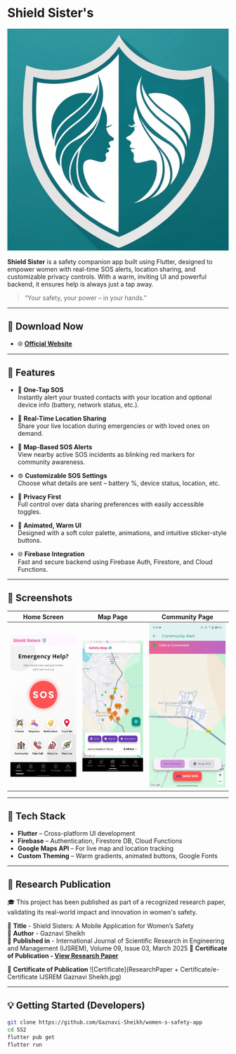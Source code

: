 # Shield Sister's 

![Shield Sister Banner](Screenshots/Logo.png) 

**Shield Sister** is a safety companion app built using Flutter, designed to empower women with real-time SOS alerts, location sharing, and customizable privacy controls. With a warm, inviting UI and powerful backend, it ensures help is always just a tap away.

> “Your safety, your power – in your hands.”

---

## 📱 Download Now

- 🌐 **[Official Website](https://shieldsister.vercel.app/)**

---

## 🔧 Features

- 🚨 **One-Tap SOS**  
  Instantly alert your trusted contacts with your location and optional device info (battery, network status, etc.).

- 📍 **Real-Time Location Sharing**  
  Share your live location during emergencies or with loved ones on demand.

- 🛑 **Map-Based SOS Alerts**  
  View nearby active SOS incidents as blinking red markers for community awareness.

- ⚙️ **Customizable SOS Settings**  
  Choose what details are sent – battery %, device status, location, etc.

- 🔐 **Privacy First**  
  Full control over data sharing preferences with easily accessible toggles.

- 🎨 **Animated, Warm UI**  
  Designed with a soft color palette, animations, and intuitive sticker-style buttons.

- 🌐 **Firebase Integration**  
  Fast and secure backend using Firebase Auth, Firestore, and Cloud Functions.

---

## 📸 Screenshots

| Home Screen | Map Page | Community Page |
|------------|------------|----------------|
| ![Home](Screenshots/Homepage.jpg) | ![Map](Screenshots/Map.jpg) | ![Community](Screenshots/CommunityP.jpg) |

---

## 🚀 Tech Stack

- **Flutter** – Cross-platform UI development
- **Firebase** – Authentication, Firestore DB, Cloud Functions
- **Google Maps API** – For live map and location tracking
- **Custom Theming** – Warm gradients, animated buttons, Google Fonts

---

## 🏅 Research Publication
🎓 This project has been published as part of a recognized research paper, validating its real-world impact and innovation in women's safety.

📄 **Title** - Shield Sisters: A Mobile Application for Women’s Safety  
📝 **Author** - Gaznavi Sheikh  
🏢 **Published in** - International Journal of Scientific Research in Engineering and Management (IJSREM), Volume 09, Issue 03, March 2025 
📜 **Certificate of Publication - [View Research Paper](https://ijsrem.com/download/a-location-based-safety-application-for-enhancing-womens-safety/)**

📜 **Certificate of Publication**
 ![Certificate](ResearchPaper + Certificate/e- Certificate IJSREM Gaznavi Sheikh.jpg)

---

## 💡 Getting Started (Developers)

```bash
git clone https://github.com/Gaznavi-Sheikh/women-s-safety-app
cd SS2
flutter pub get
flutter run
